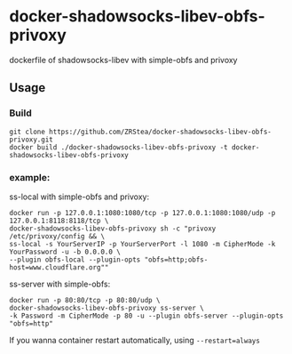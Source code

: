 # docker-shadowsocks-libev-obfs-privoxy
dockerfile of shadowsocks-libev with simple-obfs and privoxy

## Usage

### Build
```
git clone https://github.com/ZRStea/docker-shadowsocks-libev-obfs-privoxy.git
docker build ./docker-shadowsocks-libev-obfs-privoxy -t docker-shadowsocks-libev-obfs-privoxy
```

### example:


ss-local with simple-obfs and privoxy:

```
docker run -p 127.0.0.1:1080:1080/tcp -p 127.0.0.1:1080:1080/udp -p 127.0.0.1:8118:8118/tcp \
docker-shadowsocks-libev-obfs-privoxy sh -c "privoxy /etc/privoxy/config && \
ss-local -s YourServerIP -p YourServerPort -l 1080 -m CipherMode -k YourPassword -u -b 0.0.0.0 \
--plugin obfs-local --plugin-opts "obfs=http;obfs-host=www.cloudflare.org""
```

ss-server with simple-obfs:

```
docker run -p 80:80/tcp -p 80:80/udp \
docker-shadowsocks-libev-obfs-privoxy ss-server \
-k Password -m CipherMode -p 80 -u --plugin obfs-server --plugin-opts "obfs=http"
```

If you wanna container restart automatically, using `--restart=always`
